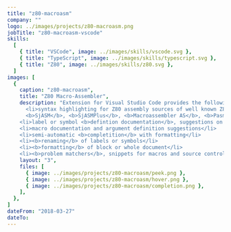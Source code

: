 ```yaml
---
title: "z80-macroasm"
company: ""
logo: ../images/projects/z80-macroasm.png
jobTitle: "z80-macroasm-vscode"
skills:
  [
    { title: "VSCode", image: ../images/skills/vscode.svg },
    { title: "TypeScript", image: ../images/skills/typescript.svg },
    { title: "Z80", image: ../images/skills/z80.svg },
  ]
images: [
  {
    caption: "z80-macroasm",
    title: "Z80 Macro-Assembler",
    description: "Extension for Visual Studio Code provides the following features:<ul>
      <li>syntax highlighting for Z80 assembly sources of well known Z80 macro-assemblers:<br>
      <b>SjASM</b>, <b>SjASMPlus</b>, <b>Macroassembler AS</b>, <b>Pasmo</b>, <b>rasm</b> and <b>tniASM</b></li>
    <li>label or symbol <b>defintion documentation</b>, suggestions on hover or typing</li>
    <li>macro documentation and argument definition suggestions</li>
    <li>semi-automatic <b>completition</b> with formatting</li>
    <li><b>renaming</b> of labels or symbols</li>
    <li><b>formatting</b> of block or whole document</li>
    <li><b>problem matchers</b>, snippets for macros and source control keywords</li></ul>",
    layout: "3",
    files: [
      { image: ../images/projects/z80-macroasm/peek.png },
      { image: ../images/projects/z80-macroasm/hover.png },
      { image: ../images/projects/z80-macroasm/completion.png },
    ],
  },
]
dateFrom: "2018-03-27"
dateTo:
---
```

